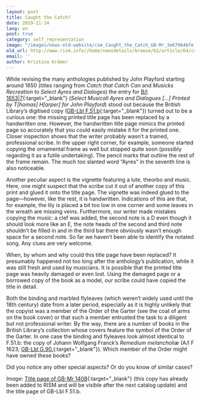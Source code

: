 ```yaml
---
layout: post
title: Caught the Catch?
date: 2019-11-14
lang: en
post: true
category: self_representation
image: "/images/news-old-website/csm_Caught_the_Catch_GB-Mr_3e67964bfe.jpg"
old_url: http://www.rism.info//home/newsdetails/browse/62/article/64/caught-the-catch.html
email: ''
author: Kristina Krämer
---
```



While revising the many anthologies published by John Playford starting around 1650 (titles ranging from _Catch that Catch Can_ and _Musicks Recreation_ to _Select Ayres and Dialoges_) the entry for [B/I 1653|7](https://opac.rism.info/search?id=993121829&View=rism&Language=en){:target="_blank"} (_Select Musicall Ayres and Dialogues […] Printed by T[homas] H[arper] for John Playford_) stood out because the British Library’s digitised copy ([GB-Lbl F.51.b](http://access.bl.uk/item/viewer/ark:/81055/vdc_100049643519.0x000001){:target="_blank"}) turned out to be a curious one: the missing printed title page has been replaced by a handwritten one. However, the handwritten title page mimics the printed page so accurately that you could easily mistake it for the printed one. Closer inspection shows that the writer probably wasn’t a trained, professional scribe. In the upper right corner, for example, someone started copying the ornamental frame as well but stopped quite soon (possibly regarding it as a futile undertaking). The pencil marks that outline the rest of the frame remain. The much too slanted word “Ayres” in the seventh line is also noticeable.

Another peculiar aspect is the vignette featuring a lute, theorbo and music. Here, one might suspect that the scribe cut it out of another copy of this print and glued it onto the title page. The vignette was indeed glued to the page—however, like the rest, it is handwritten. Indications of this are that, for example, the lily is placed a bit too low in one corner and some leaves in the wreath are missing veins. Furthermore, our writer made mistakes copying the music: a clef was added, the second note is a D even though it should look more like an E, the note heads of the second and third note shouldn’t be filled in and in the third bar there obviously wasn’t enough space for a second note. So far we haven’t been able to identify the notated song. Any clues are very welcome.

When, by whom and why could this title page have been replaced? It presumably happened not too long after the anthology’s publication, while it was still fresh and used by musicians. It is possible that the printed title page was heavily damaged or even lost. Using the damaged page or a borrowed copy of the book as a model, our scribe could have copied the title in detail.

Both the binding and marbled flyleaves (which weren’t widely used until the 18th century) date from a later period, especially as it is highly unlikely that the copyist was a member of the Order of the Garter (see the coat of arms on the book cover) or that such a member entrusted the task to a diligent but not professional writer. By the way, there are a number of books in the British Library’s collection whose covers feature the symbol of the Order of the Garter. In one case the binding and flyleaves look almost identical to F.51.b: the copy of Johann Wolfgang Franck’s _Remedium melancholiæ_ (A/I F 1623; [GB-Lbl G.90.](http://access.bl.uk/item/viewer/ark:/81055/vdc_100052034728.0x000001){:target="_blank"}). Which member of the Order might have owned these books?

Did you notice any other special aspects? Or do you know of similar cases?

_Image_: [Title page of GB-Mr 1408](https://luna.manchester.ac.uk/luna/servlet/s/2wp4oj){:target="_blank"} (this copy has already been added to RISM and will be visible after the next catalog update) and the title page of GB-Lbl F.51.b.



